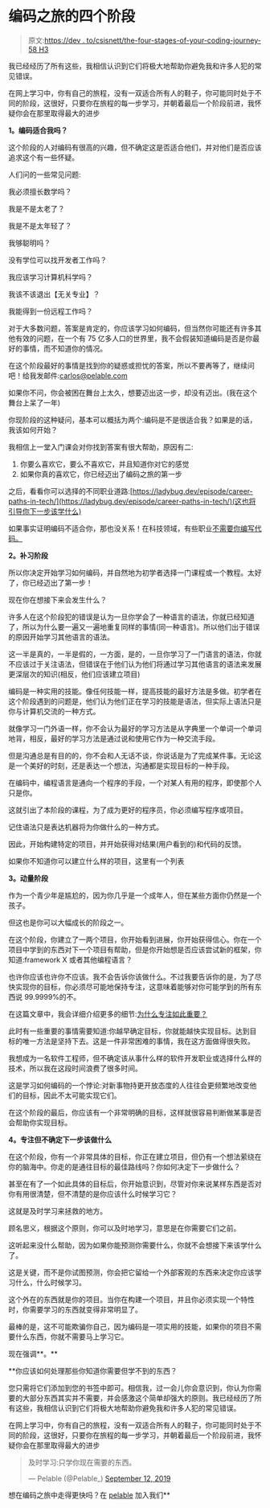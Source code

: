 # 编码之旅的四个阶段

> 原文:[https://dev . to/csisnett/the-four-stages-of-your-coding-journey-58 H3](https://dev.to/csisnett/the-four-stages-of-your-coding-journey-58h3)

我已经经历了所有这些，我相信认识到它们将极大地帮助你避免我和许多人犯的常见错误。

在网上学习中，你有自己的旅程，没有一双适合所有人的鞋子，你可能同时处于不同的阶段，这很好，只要你在旅程的每一步学习，并朝着最后一个阶段前进，我怀疑你会在那里取得最大的进步

**1。编码适合我吗？**

这个阶段的人对编码有很高的兴趣，但不确定这是否适合他们，并对他们是否应该追求这个有一些怀疑。

人们问的一些常见问题:

我必须擅长数学吗？

我是不是太老了？

我是不是太年轻了？

我够聪明吗？

没有学位可以找开发者工作吗？

我应该学习计算机科学吗？

我该不该退出【无关专业】？

我能得到一份远程工作吗？

对于大多数问题，答案是肯定的，你应该学习如何编码，但当然你可能还有许多其他有效的问题，在一个有 75 亿多人口的世界里，我不会假装知道编码是否是你最好的事情，而不知道你的情况。

在这个阶段最好的事情是找到你的疑惑或担忧的答案，所以不要再等了，继续问吧！给我发邮件:[carlos@pelable.com](mailto:carlos@pelable.com)

如果你不问，你会被困在舞台上太久，想要迈出这一步，却没有迈出。(我在这个舞台上呆了一年)

你现阶段的这种疑问，基本可以概括为两个:编码是不是很适合我？如果是的话，我该如何开始？

我相信上一堂入门课会对你找到答案有很大帮助，原因有二:

1.  你要么喜欢它，要么不喜欢它，并且知道你对它的感觉
2.  如果你真的喜欢它，你已经迈出了编码之旅的第一步

之后，看看你可以选择的不同职业道路:[https://ladybug.dev/episode/career-paths-in-tech/](https://ladybug.dev/episode/career-paths-in-tech/)(这也将引导你下一步该学什么)

如果事实证明编码不适合你，那也没关系！在科技领域，有些职业[不需要你编写代码。](https://www.forbes.com/sites/laurencebradford/2017/03/07/16-tech-careers-you-can-land-no-coding-required/#33b3f38d26af)

**2。补习阶段**

所以你决定开始学习如何编码，并自然地为初学者选择一门课程或一个教程。太好了，你已经迈出了第一步！

现在你在想接下来会发生什么？

许多人在这个阶段犯的错误是认为一旦你学会了一种语言的语法，你就已经知道了，所以为什么要一遍又一遍地重复同样的事情(同一种语言)。所以他们出于错误的原因开始学习其他语言的语法。

这一半是真的，一半是假的，一方面，是的，一旦你学习了一门语言的语法，你就不应该过于关注语法，但错误在于他们认为他们将通过学习其他语言的语法来发展更深层次的知识(相反，他们应该建立项目)

编码是一种实用的技能。像任何技能一样，提高技能的最好方法是多做。初学者在这个阶段遇到的问题是，他们认为他们正在学习的技能是语法，但实际上语法只是你与计算机交流的一种方式。

就像学习一门外语一样，你不会认为最好的学习方法是从字典里一个单词一个单词地背，相反，最好的学习方法是通过说和使用它作为一种交流手段。

但是沟通总是有目的的，你不会和人无话不谈，你说话是为了完成某件事。无论这是一个美好的时刻，还是表达一个想法，沟通都是实现目标的一种手段。

在编码中，编程语言是通向一个程序的手段，一个对某人有用的程序，即使那个人只是你。

这就引出了本阶段的课程，为了成为更好的程序员，你必须编写程序或项目。

记住语法只是表达机器将为你做什么的一种方式。

因此，开始构建特定的项目，并开始获得对结果(用户看到的)和代码的反馈。

如果你不知道你可以建立什么样的项目，这里有一个列表

**3。动量阶段**

作为一个青少年是尴尬的，因为你几乎是一个成年人，但在某些方面你仍然是一个孩子。

但这也是你可以大幅成长的阶段之一。

在这个阶段，你建立了一两个项目，你开始看到进展，你开始获得信心。你在一个项目中学到的东西对下一个项目有帮助，但是你开始想是否应该尝试新的框架，你知道:framework X 或者其他编程语言？

也许你应该也许你不应该。我不会告诉你该做什么。不过我要告诉你的是，为了尽快实现你的目标，你必须尽可能地保持专注，这意味着能够对你可能学到的所有东西说 99.9999%的不。

在这篇文章中，我会详细介绍更多的细节:[为什么专注如此重要？](http://blog.pelable.com/why-is-focus-so-important-in-learning-how-to-code/)

此时有一些重要的事情需要知道:你越早确定目标，你就能越快实现目标。达到目标的唯一方法是坚持下去。这是一件非常困难的事情，我在这方面做得很失败。

我想成为一名软件工程师，但不确定该从事什么样的软件开发职业或选择什么样的技术，所以我在这段时间浪费了很多时间。

这是学习如何编码的一个悖论:对新事物持更开放态度的人往往会更频繁地改变他们的目标，因此不太可能实现它们。

在这个阶段的最后，你应该有一个非常明确的目标，这样就很容易判断做某事是否会帮助你实现目标。

**4。专注但不确定下一步该做什么**

在这个阶段，你有一个非常具体的目标，你正在建立项目，但仍有一个想法萦绕在你的脑海中。你走的是通往目标的最佳路线吗？你如何决定下一步做什么？

甚至在有了一个如此具体的目标后，你开始意识到，尽管对你来说某样东西是否对你有用很清楚，但不清楚的是你应该什么时候学习它？

这就是及时学习来拯救的地方。

顾名思义，根据这个原则，你可以及时地学习，意思是在你需要它们之前。

这听起来没什么帮助，因为如果你能预测你需要什么，你就不会想接下来该学什么了。

这是关键，而不是你试图预测，你会把它留给一个外部客观的东西来决定你应该学习什么，什么时候学习。

这个外在的东西就是你的项目。当你在构建一个项目，并且你必须实现一个特性时，你需要学习的东西就变得非常明显了。

最棒的是，这不可能欺骗你自己，因为编码是一项实用的技能，如果你的项目不需要什么东西，你就不需要马上学习它。

现在强调**。**

 **你应该如何处理那些你知道你需要但学不到的东西？

您只需将它们添加到您的书签中即可。相信我，过一会儿你会意识到，你认为你需要的大部分东西其实并不需要，并会感激这个简单却强大的原则。我已经经历了所有这些，我相信认识到它们将极大地帮助你避免我和许多人犯的常见错误。

在网上学习中，你有自己的旅程，没有一双适合所有人的鞋子，你可能同时处于不同的阶段，这很好，只要你在旅程的每一步学习，并朝着最后一个阶段前进，我怀疑你会在那里取得最大的进步

> 及时学习:只学你现在需要的东西。
> 
> — Pelable (@Pelable_) [September 12, 2019](https://twitter.com/Pelable_/status/1171979005223952384?ref_src=twsrc%5Etfw)

想在编码之旅中走得更快吗？在 [pelable](https://pelable.com) 加入我们**